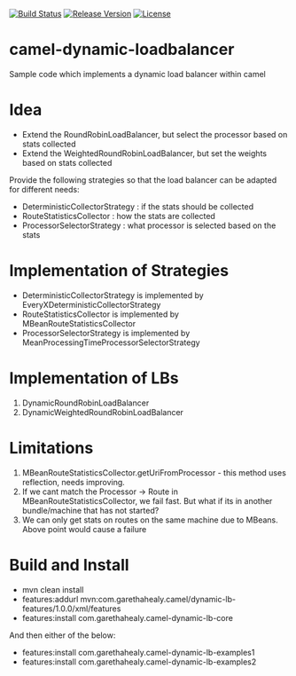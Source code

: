 [![Build Status](https://travis-ci.org/garethahealy/camel-dynamic-loadbalancer.svg?branch=master)](https://travis-ci.org/garethahealy/camel-dynamic-loadbalancer)
[![Release Version](https://img.shields.io/maven-central/v/com.garethahealy.camel-dynamic-loadbalancer/camel-dynamic-loadbalancer-parent.svg?maxAge=2592000)](https://mvnrepository.com/artifact/com.garethahealy.camel/camel-dynamic-loadbalancer-parent)
[![License](https://img.shields.io/hexpm/l/plug.svg?maxAge=2592000)]()

# camel-dynamic-loadbalancer
Sample code which implements a dynamic load balancer within camel

# Idea
- Extend the RoundRobinLoadBalancer, but select the processor based on stats collected
- Extend the WeightedRoundRobinLoadBalancer, but set the weights based on stats collected

Provide the following strategies so that the load balancer can be adapted for different needs:
- DeterministicCollectorStrategy : if the stats should be collected
- RouteStatisticsCollector : how the stats are collected
- ProcessorSelectorStrategy : what processor is selected based on the stats

# Implementation of Strategies
- DeterministicCollectorStrategy is implemented by EveryXDeterministicCollectorStrategy
- RouteStatisticsCollector is implemented by MBeanRouteStatisticsCollector
- ProcessorSelectorStrategy is implemented by MeanProcessingTimeProcessorSelectorStrategy

# Implementation of LBs
1. DynamicRoundRobinLoadBalancer
2. DynamicWeightedRoundRobinLoadBalancer

# Limitations
1. MBeanRouteStatisticsCollector.getUriFromProcessor - this method uses reflection, needs improving.
2. If we cant match the Processor -> Route in MBeanRouteStatisticsCollector, we fail fast. But what if its in another bundle/machine that has not started?
2. We can only get stats on routes on the same machine due to MBeans. Above point would cause a failure

# Build and Install
- mvn clean install
- features:addurl mvn:com.garethahealy.camel/dynamic-lb-features/1.0.0/xml/features
- features:install com.garethahealy.camel-dynamic-lb-core

And then either of the below:
- features:install com.garethahealy.camel-dynamic-lb-examples1
- features:install com.garethahealy.camel-dynamic-lb-examples2

